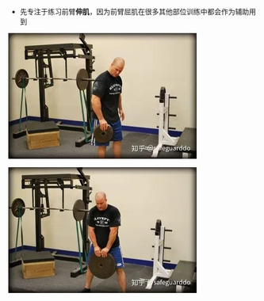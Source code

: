 * 先专注于练习前臂**伸肌**，因为前臂屈肌在很多其他部位训练中都会作为辅助用到



![img](../../images/v2-6c80382fb411305495be80f5577d6251_1440w.webp)

![img](../../images/v2-09628492abcae0def24ba5b471d93fba_1440w.webp)